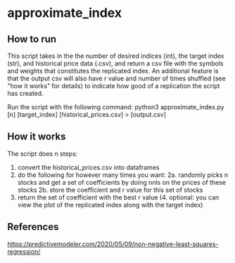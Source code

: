 # approximate_index
## How to run
This script takes in the the number of desired indices (int), the target index (str), and historical price data (.csv), and return a csv file with the symbols and weights that constitutes the replicated index. An additional feature is that the output csv will also have r value and number of times shuffled (see "how it works" for details) to indicate how good of a replication the script has created.

Run the script with the following command:
python3 approximate_index.py [n] [target_index] [historical_prices.csv] > [output.csv]

## How it works
The script does n steps:
1. convert the historical_prices.csv into dataframes
2. do the following for however many times you want:
2a. randomly picks n stocks and get a set of coefficients by doing nnls on the prices of these stocks
2b. store the coefficient and r value for this set of stocks
3. return the set of coefficient with the best r value
(4. optional: you can view the plot of the replicated index along with the target index)

## References
https://predictivemodeler.com/2020/05/09/non-negative-least-squares-regression/
